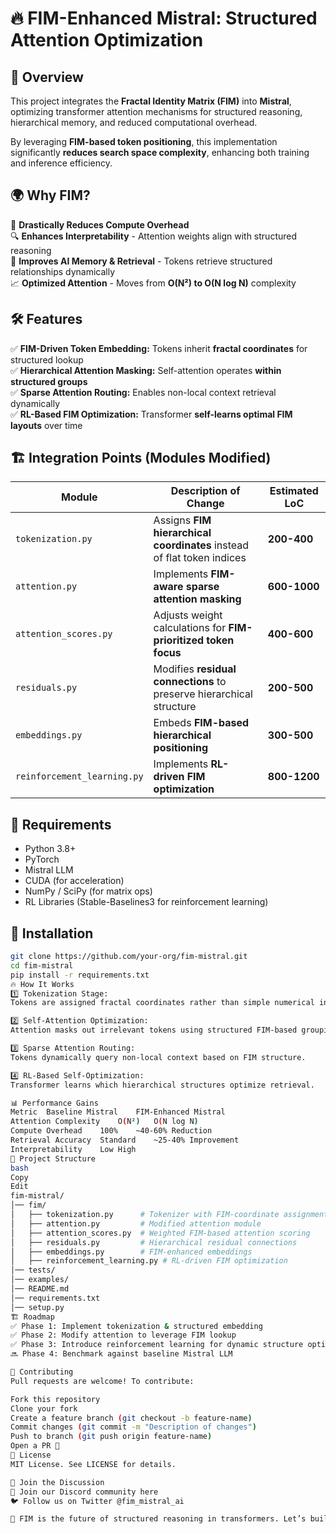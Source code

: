 # 🔥 FIM-Enhanced Mistral: Structured Attention Optimization

## 🚀 Overview
This project integrates the **Fractal Identity Matrix (FIM)** into **Mistral**, optimizing transformer attention mechanisms for structured reasoning, hierarchical memory, and reduced computational overhead.

By leveraging **FIM-based token positioning**, this implementation significantly **reduces search space complexity**, enhancing both training and inference efficiency.

## 🌍 Why FIM?
🚀 **Drastically Reduces Compute Overhead**  
🔍 **Enhances Interpretability** - Attention weights align with structured reasoning  
🧠 **Improves AI Memory & Retrieval** - Tokens retrieve structured relationships dynamically  
📈 **Optimized Attention** - Moves from **O(N²) to O(N log N)** complexity  

## 🛠 Features
✅ **FIM-Driven Token Embedding:** Tokens inherit **fractal coordinates** for structured lookup  
✅ **Hierarchical Attention Masking:** Self-attention operates **within structured groups**  
✅ **Sparse Attention Routing:** Enables non-local context retrieval dynamically  
✅ **RL-Based FIM Optimization:** Transformer **self-learns optimal FIM layouts** over time  

## 🏗 Integration Points (Modules Modified)
| **Module** | **Description of Change** | **Estimated LoC** |
|------------|--------------------------|-------------------|
| `tokenization.py` | Assigns **FIM hierarchical coordinates** instead of flat token indices | **200-400** |
| `attention.py` | Implements **FIM-aware sparse attention masking** | **600-1000** |
| `attention_scores.py` | Adjusts weight calculations for **FIM-prioritized token focus** | **400-600** |
| `residuals.py` | Modifies **residual connections** to preserve hierarchical structure | **200-500** |
| `embeddings.py` | Embeds **FIM-based hierarchical positioning** | **300-500** |
| `reinforcement_learning.py` | Implements **RL-driven FIM optimization** | **800-1200** |

## 📜 Requirements
- Python 3.8+
- PyTorch
- Mistral LLM
- CUDA (for acceleration)
- NumPy / SciPy (for matrix ops)
- RL Libraries (Stable-Baselines3 for reinforcement learning)

## 💾 Installation

```bash
git clone https://github.com/your-org/fim-mistral.git
cd fim-mistral
pip install -r requirements.txt
🔥 How It Works
1️⃣ Tokenization Stage:
Tokens are assigned fractal coordinates rather than simple numerical indices.

2️⃣ Self-Attention Optimization:
Attention masks out irrelevant tokens using structured FIM-based groupings.

3️⃣ Sparse Attention Routing:
Tokens dynamically query non-local context based on FIM structure.

4️⃣ RL-Based Self-Optimization:
Transformer learns which hierarchical structures optimize retrieval.

📊 Performance Gains
Metric	Baseline Mistral	FIM-Enhanced Mistral
Attention Complexity	O(N²)	O(N log N)
Compute Overhead	100%	~40-60% Reduction
Retrieval Accuracy	Standard	~25-40% Improvement
Interpretability	Low	High
📂 Project Structure
bash
Copy
Edit
fim-mistral/
│── fim/
│   ├── tokenization.py      # Tokenizer with FIM-coordinate assignments
│   ├── attention.py         # Modified attention module
│   ├── attention_scores.py  # Weighted FIM-based attention scoring
│   ├── residuals.py         # Hierarchical residual connections
│   ├── embeddings.py        # FIM-enhanced embeddings
│   ├── reinforcement_learning.py # RL-driven FIM optimization
│── tests/
│── examples/
│── README.md
│── requirements.txt
│── setup.py
🏗 Roadmap
✅ Phase 1: Implement tokenization & structured embedding
✅ Phase 2: Modify attention to leverage FIM lookup
✅ Phase 3: Introduce reinforcement learning for dynamic structure optimization
🔜 Phase 4: Benchmark against baseline Mistral LLM

🤝 Contributing
Pull requests are welcome! To contribute:

Fork this repository
Clone your fork
Create a feature branch (git checkout -b feature-name)
Commit changes (git commit -m "Description of changes")
Push to branch (git push origin feature-name)
Open a PR 🚀
📜 License
MIT License. See LICENSE for details.

📢 Join the Discussion
📣 Join our Discord community here
🐦 Follow us on Twitter @fim_mistral_ai

🚀 FIM is the future of structured reasoning in transformers. Let’s build it!